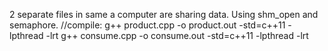 
2 separate files in same a computer are sharing data. Using shm_open and semaphore. 
//compile: g++ product.cpp -o product.out -std=c++11 -lpthread -lrt
	   g++ consume.cpp -o consume.out -std=c++11 -lpthread -lrt
